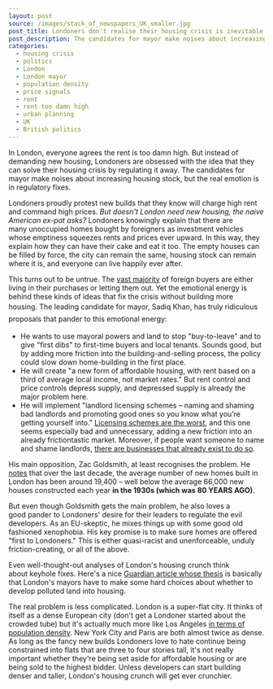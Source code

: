 ```yaml
---
layout: post
source: /images/stack_of_newspapers_UK_smaller.jpg
post_title: Londoners don't realise their housing crisis is inevitable unless they start building denser and taller
post_description: The candidates for mayor make noises about increasing housing stock, but the real emotion is in regulatory fixes.
categories:
  - housing crisis
  - politics
  - London
  - London mayor
  - population density
  - price signals
  - rent
  - rent too damn high
  - urban planning
  - UK
  - British politics
---
```


<p>In London, everyone agrees the rent is too damn high. But instead of demanding new housing, Londoners are obsessed with the idea that they can solve their housing crisis by regulating it away. The candidates for mayor make noises about increasing housing stock, but the real emotion is in regulatory fixes.</p>

<p>Londoners proudly protest new builds that they know will charge high rent and command high prices. <em>But doesn't London need new housing, the naive American ex-pat asks?</em> Londoners knowingly explain that there are many unoccupied homes bought by foreigners as investment vehicles whose emptiness squeezes rents and prices ever upward. In this way, they explain how they can have their cake and eat it too. The empty houses can be filled by force, the city can remain the same, housing stock can remain where it is, and everyone can live happily ever after.</p>

<p>This turns out to be untrue. The <a href="http://www.theguardian.com/housing-network/2013/nov/14/london-property-foreign-investors">vast majority</a> of foreign buyers are either living in their purchases or letting them out. Yet the emotional energy is behind these kinds of ideas that fix the crisis without building more housing. The <span style="line-height:1.7;">leading candidate for mayor, Sadiq Khan, has truly ridiculous proposals that pander to this emotional energy: </span></p>
<ul>
	<li>He wants to use mayoral powers and land to stop "buy-to-leave" and to give "first dibs" to first-time buyers and local tenants. Sounds good, but by adding more friction into the building-and-selling process, the policy could slow down home-building in the first place.</li>
	<li>He will create "a new form of affordable housing, with rent based on a third of average local income, not market rates." But rent control and price controls depress supply, and depressed supply is already the major problem here.</li>
	<li>He will implement "landlord licensing schemes – naming and shaming bad landlords and promoting good ones so you know what you’re getting yourself into." <a href="https://www.washingtonpost.com/blogs/ezra-klein/post/the-occupational-licensing-racket-wonkbook/2012/06/13/gJQAd59dZV_blog.html">Licensing schemes are the worst</a>, and this one seems especially bad and unnecessary, adding a new friction into an already frictiontastic market. Moreover, if people want someone to name and shame landlords, <a href="http://www.theguardian.com/money/2012/mar/09/tenants-landlords-grievances-online">there are businesses that already exist to do so</a>.</li>
</ul>
<p>His main opposition, Zac Goldsmith, at least recognises the problem. He <a href="http://www.huffingtonpost.co.uk/entry/zac-goldsmith-london-sadiq-khan_uk_571ea2e6e4b0d6f7bed4c8ce">notes</a> that over the last decade, the average number of new homes built in London has been around 19,400 – well below the average 66,000 new houses constructed each year <strong>in the 1930s (which was 80 YEARS AGO)</strong>.<p>

<p>But even though Goldsmith gets the main problem, he also loves a good pander to Londoners' desire for their leaders to regulate the evil developers. As an EU-skeptic, he mixes things up with some good old fashioned xenophobia. His key promise is to make sure homes are offered "first to Londoners." This is either quasi-racist and unenforceable, unduly friction-creating, or all of the above.</p>

<p>Even well-thought-out analyses of London's housing crunch think about keyhole fixes. Here's a nice <a href="http://www.theguardian.com/uk-news/davehillblog/2016/mar/29/which-london-mayor-candidate-will-fix-the-capitals-housing-crisis">Guardian article whose thesis</a> is basically that London's mayors have to make some hard choices about whether to develop polluted land into housing.</p>

<P>The real problem is less complicated. London is a super-flat city. It thinks of itself as a dense European city (don't get a Londoner started about the crowded tube) but it's actually much more like Los Angeles <a href="http://www.demographia.com/db-lonlanypar.htm">in terms of population density</a>. New York City and Paris are both almost twice as dense. As long as the fancy new builds Londoners love to hate continue being constrained into flats that are three to four stories tall, it's not really important whether they're being set aside for affordable housing or are being sold to the highest bidder. Unless developers can start building denser and taller, London's housing crunch will get ever crunchier.</p>
